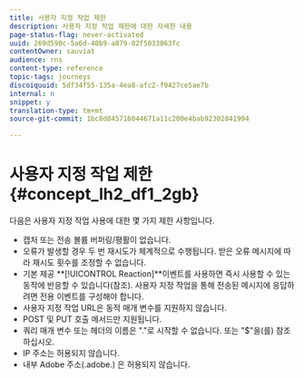 ```yaml
---
title: 사용자 지정 작업 제한
description: 사용자 지정 작업 제한에 대한 자세한 내용
page-status-flag: never-activated
uuid: 269d590c-5a6d-40b9-a879-02f5033863fc
contentOwner: sauviat
audience: rns
content-type: reference
topic-tags: journeys
discoiquuid: 5df34f55-135a-4ea8-afc2-f9427ce5ae7b
internal: n
snippet: y
translation-type: tm+mt
source-git-commit: 1bc8d845716044671a11c200e4bab92302841994

---
```



# 사용자 지정 작업 제한 {#concept_lh2_df1_2gb}

다음은 사용자 지정 작업 사용에 대한 몇 가지 제한 사항입니다.

* 캡처 또는 전송 볼륨 버퍼링/평활이 없습니다.
* 오류가 발생할 경우 두 번 재시도가 체계적으로 수행됩니다. 받은 오류 메시지에 따라 재시도 횟수를 조정할 수 없습니다.
* 기본 제공 **[!UICONTROL Reaction]**이벤트를 사용하면 즉시 사용할 수 있는 동작에 반응할 수 있습니다(참조[](../building-journeys/event-activities.md)). 사용자 지정 작업을 통해 전송된 메시지에 응답하려면 전용 이벤트를 구성해야 합니다.
* 사용자 지정 작업 URL은 동적 매개 변수를 지원하지 않습니다.
* POST 및 PUT 호출 메서드만 지원됩니다.
* 쿼리 매개 변수 또는 헤더의 이름은 &quot;.&quot;로 시작할 수 없습니다. 또는 &quot;$&quot;을(를) 참조하십시오.
* IP 주소는 허용되지 않습니다.
* 내부 Adobe 주소(.adobe.) 은 허용되지 않습니다.
